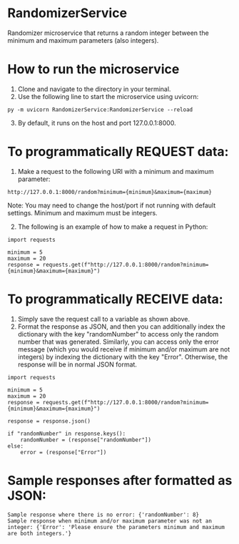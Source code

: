# RandomizerService
Randomizer microservice that returns a random integer between the minimum and maximum parameters (also integers).

# How to run the microservice
1. Clone and navigate to the directory in your terminal.
2. Use the following line to start the microservice using uvicorn:
```
py -m uvicorn RandomizerService:RandomizerService --reload
```
3. By default, it runs on the host and port 127.0.0.1:8000. 

# To programmatically REQUEST data:
1. Make a request to the following URI with a minimum and maximum parameter:
```
http://127.0.0.1:8000/random?minimum={minimum}&maximum={maximum}
```
Note: You may need to change the host/port if not running with default settings. Minimum and maximum must be integers.

2. The following is an example of how to make a request in Python:
```
import requests

minimum = 5
maximum = 20
response = requests.get(f"http://127.0.0.1:8000/random?minimum={minimum}&maximum={maximum}")
```

# To programmatically RECEIVE data:
1. Simply save the request call to a variable as shown above. 
2. Format the response as JSON, and then you can additionally index the 
dictionary with the key "randomNumber" to access only the random number that was generated. 
Similarly, you can access only the error message (which you would receive if minimum and/or maximum are not integers) by indexing
the dictionary with the key "Error".
Otherwise, the response will be in normal JSON format. 

```
import requests

minimum = 5
maximum = 20
response = requests.get(f"http://127.0.0.1:8000/random?minimum={minimum}&maximum={maximum}")

response = response.json()

if "randomNumber" in response.keys():
    randomNumber = (response["randomNumber"])
else:
    error = (response["Error"])
```

# Sample responses after formatted as JSON:
```
Sample response where there is no error: {'randomNumber': 8}
Sample response when minimum and/or maximum parameter was not an integer: {'Error': 'Please ensure the parameters minimum and maximum are both integers.'}
```
